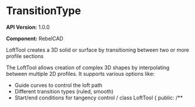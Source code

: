 # TransitionType

**API Version:** 1.0.0

**Component:** RebelCAD

LoftTool creates a 3D solid or surface by transitioning between two or more profile sections

The LoftTool allows creation of complex 3D shapes by interpolating between multiple 2D profiles.
It supports various options like:
- Guide curves to control the loft path
- Different transition types (ruled, smooth)
- Start/end conditions for tangency control
/
class LoftTool {
public:
    /**

